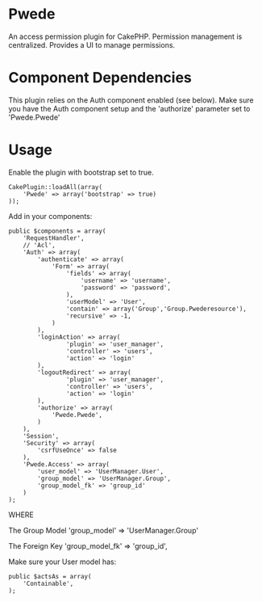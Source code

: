 Pwede
=====

An access permission plugin for CakePHP. Permission management is centralized. Provides a UI to manage permissions.

Component Dependencies
====
This plugin relies on the Auth component enabled (see below). Make sure you have the Auth component setup and the 'authorize' parameter set to 'Pwede.Pwede'


Usage
=====
Enable the plugin with bootstrap set to true.

    CakePlugin::loadAll(array(
        'Pwede' => array('bootstrap' => true)
    ));

Add in your components:

    public $components = array(
        'RequestHandler',
        // 'Acl',
        'Auth' => array(
            'authenticate' => array(
                'Form' => array(
                    'fields' => array(
                        'username' => 'username',
                        'password' => 'password',
                    ),
                    'userModel' => 'User',
                    'contain' => array('Group','Group.Pwederesource'),
                    'recursive' => -1,
                )
            ),
            'loginAction' => array(
                    'plugin' => 'user_manager',
                    'controller' => 'users',
                    'action' => 'login'
            ),
            'logoutRedirect' => array(
                    'plugin' => 'user_manager',
                    'controller' => 'users',
                    'action' => 'login'
            ),
            'authorize' => array(
                'Pwede.Pwede',
            )
        ),
        'Session',
        'Security' => array(
            'csrfUseOnce' => false
        ),
        'Pwede.Access' => array(
            'user_model' => 'UserManager.User',
            'group_model' => 'UserManager.Group',
            'group_model_fk' => 'group_id'
        )
    );

WHERE

The Group Model
    'group_model' => 'UserManager.Group'

The Foreign Key
    'group_model_fk' => 'group_id',

Make sure your User model has:

    public $actsAs = array(
        'Containable',
    );


